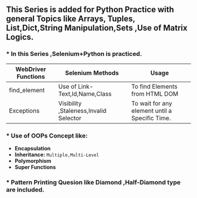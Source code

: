 ## This Series is added for Python Practice with general Topics like Arrays, Tuples, List,Dict,String Manipulation,Sets ,Use of Matrix Logics.

### * In this Series ,Selenium+Python is practiced.
 | **WebDriver Functions**  | **Selenium Methods** | **Usage**
 |--------------------|----------------|---------------|
 | find_element | Use of Link-Text,Id,Name,Class | To find Elements from HTML DOM 
 | Exceptions | Visibility ,Staleness,Invalid Selector | To wait for any element until a Specific Time.
    

### * Use of OOPs Concept like:
* **Encapsulation**
* **Inheritance:** `Multiple,Multi-Level`
* **Polymorphism**
* **Super Functions**
 
### * Pattern Printing Quesion like Diamond ,Half-Diamond type are included.